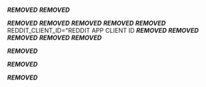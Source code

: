 ***REMOVED***
***REMOVED***

***REMOVED***
***REMOVED***
***REMOVED***
***REMOVED***
***REMOVED***
REDDIT_CLIENT_ID="REDDIT APP CLIENT ID
***REMOVED***
***REMOVED***
***REMOVED***
***REMOVED***
***REMOVED***

***REMOVED***

***REMOVED***

***REMOVED***
